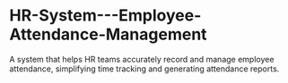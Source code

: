 # HR-System---Employee-Attendance-Management
A system that helps HR teams accurately record and manage employee attendance, simplifying time tracking and generating attendance reports.
